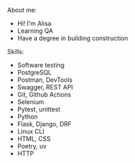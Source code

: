 About me:
- Hi! I'm Alisa
- Learning QA
- Have a degree in building construction

Skills:
- Software testing
- PostgreSQL
- Postman, DevTools
- Swagger, REST API
- Git, Github Actions
- Selenium
- Pytest, unittest
- Python
- Flask, Django, DRF
- Linux CLI
- HTML, CSS
- Poetry, uv
- HTTP

<!--
**alisa-kz/alisa-kz** is a ✨ _special_ ✨ repository because its `README.md` (this file) appears on your GitHub profile.

Here are some ideas to get you started:

- 🔭 I’m currently working on ...
- 🌱 I’m currently learning ...
- 👯 I’m looking to collaborate on ...
- 🤔 I’m looking for help with ...
- 💬 Ask me about ...
- 📫 How to reach me: ...
- 😄 Pronouns: ...
- ⚡ Fun fact: ...
-->
